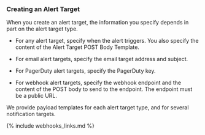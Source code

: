 ### Creating an Alert Target

When you create an alert target, the information you specify depends in part on the alert target type.

* For any alert target, specify when the alert triggers. You also specify the content of the Alert Target POST Body Template.

* For email alert targets, specify the email target address and subject.

* For PagerDuty alert targets, specify the PagerDuty key.

* For webhook alert targets, specify the webhook endpoint and the content of the POST body to send to the endpoint. The endpoint must be a public URL.

We provide payload templates for each alert target type, and for several notification targets.

{% include webhooks_links.md %}
